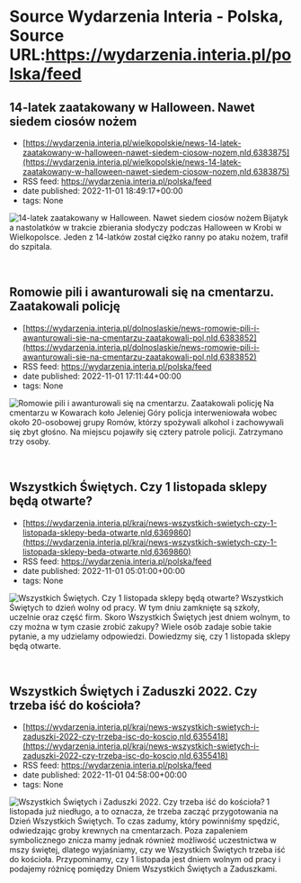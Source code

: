 # Source Wydarzenia Interia - Polska, Source URL:https://wydarzenia.interia.pl/polska/feed

## 14-latek zaatakowany w Halloween. Nawet siedem ciosów nożem
 - [https://wydarzenia.interia.pl/wielkopolskie/news-14-latek-zaatakowany-w-halloween-nawet-siedem-ciosow-nozem,nId,6383875](https://wydarzenia.interia.pl/wielkopolskie/news-14-latek-zaatakowany-w-halloween-nawet-siedem-ciosow-nozem,nId,6383875)
 - RSS feed: https://wydarzenia.interia.pl/polska/feed
 - date published: 2022-11-01 18:49:17+00:00
 - tags: None

<p><a href="https://wydarzenia.interia.pl/wielkopolskie/news-14-latek-zaatakowany-w-halloween-nawet-siedem-ciosow-nozem,nId,6383875"><img align="left" alt="14-latek zaatakowany w Halloween. Nawet siedem ciosów nożem" src="https://i.iplsc.com/14-latek-zaatakowany-w-halloween-nawet-siedem-ciosow-nozem/000GA4RO63XFBBOH-C321.jpg" /></a>Bijatyka nastolatków w trakcie zbierania słodyczy podczas Halloween w Krobi w Wielkopolsce. Jeden z 14-latków został ciężko ranny po ataku nożem, trafił do szpitala.</p><br clear="all" />

## Romowie pili i awanturowali się na cmentarzu. Zaatakowali policję
 - [https://wydarzenia.interia.pl/dolnoslaskie/news-romowie-pili-i-awanturowali-sie-na-cmentarzu-zaatakowali-pol,nId,6383852](https://wydarzenia.interia.pl/dolnoslaskie/news-romowie-pili-i-awanturowali-sie-na-cmentarzu-zaatakowali-pol,nId,6383852)
 - RSS feed: https://wydarzenia.interia.pl/polska/feed
 - date published: 2022-11-01 17:11:44+00:00
 - tags: None

<p><a href="https://wydarzenia.interia.pl/dolnoslaskie/news-romowie-pili-i-awanturowali-sie-na-cmentarzu-zaatakowali-pol,nId,6383852"><img align="left" alt="Romowie pili i awanturowali się na cmentarzu. Zaatakowali policję  " src="https://i.iplsc.com/romowie-pili-i-awanturowali-sie-na-cmentarzu-zaatakowali-pol/000FBLC8YAKX1DST-C321.jpg" /></a>Na cmentarzu w Kowarach koło Jeleniej Góry policja interweniowała wobec około 20-osobowej grupy Romów, którzy spożywali alkohol i zachowywali się zbyt głośno. Na miejscu pojawiły się cztery patrole policji. Zatrzymano trzy osoby.   </p><br clear="all" />

## Wszystkich Świętych. Czy 1 listopada sklepy będą otwarte?
 - [https://wydarzenia.interia.pl/kraj/news-wszystkich-swietych-czy-1-listopada-sklepy-beda-otwarte,nId,6369860](https://wydarzenia.interia.pl/kraj/news-wszystkich-swietych-czy-1-listopada-sklepy-beda-otwarte,nId,6369860)
 - RSS feed: https://wydarzenia.interia.pl/polska/feed
 - date published: 2022-11-01 05:01:00+00:00
 - tags: None

<p><a href="https://wydarzenia.interia.pl/kraj/news-wszystkich-swietych-czy-1-listopada-sklepy-beda-otwarte,nId,6369860"><img align="left" alt="Wszystkich Świętych. Czy 1 listopada sklepy będą otwarte?" src="https://i.iplsc.com/wszystkich-swietych-czy-1-listopada-sklepy-beda-otwarte/0007BYM63H7K8GMP-C321.jpg" /></a>Wszystkich Świętych to dzień wolny od pracy. W tym dniu zamknięte są szkoły, uczelnie oraz część firm. Skoro Wszystkich Świętych jest dniem wolnym, to czy można w tym czasie zrobić zakupy? Wiele osób zadaje sobie takie pytanie, a my udzielamy odpowiedzi. Dowiedzmy się, czy 1 listopada sklepy będą otwarte.</p><br clear="all" />

## Wszystkich Świętych i Zaduszki 2022. Czy trzeba iść do kościoła?
 - [https://wydarzenia.interia.pl/kraj/news-wszystkich-swietych-i-zaduszki-2022-czy-trzeba-isc-do-koscio,nId,6355418](https://wydarzenia.interia.pl/kraj/news-wszystkich-swietych-i-zaduszki-2022-czy-trzeba-isc-do-koscio,nId,6355418)
 - RSS feed: https://wydarzenia.interia.pl/polska/feed
 - date published: 2022-11-01 04:58:00+00:00
 - tags: None

<p><a href="https://wydarzenia.interia.pl/kraj/news-wszystkich-swietych-i-zaduszki-2022-czy-trzeba-isc-do-koscio,nId,6355418"><img align="left" alt="Wszystkich Świętych i Zaduszki 2022. Czy trzeba iść do kościoła?" src="https://i.iplsc.com/wszystkich-swietych-i-zaduszki-2022-czy-trzeba-isc-do-koscio/000G7UKKOAFA5UX3-C321.jpg" /></a>1 listopada już niedługo, a to oznacza, że trzeba zacząć przygotowania na Dzień Wszystkich Świętych. To czas zadumy, który powinniśmy spędzić, odwiedzając groby krewnych na cmentarzach. Poza zapaleniem symbolicznego znicza mamy jednak również możliwość uczestnictwa w mszy świętej, dlatego wyjaśniamy, czy we Wszystkich Świętych trzeba iść do kościoła. Przypominamy, czy 1 listopada jest dniem wolnym od pracy i podajemy różnicę pomiędzy Dniem Wszystkich Świętych a Zaduszkami.</p><br clear="all" />
